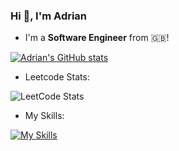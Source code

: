 

### Hi 👋, I'm Adrian

- I'm a **Software Engineer** from 🇬🇧!

[![Adrian's GitHub stats](https://github-readme-stats.vercel.app/api?username=aadewunmi)](https://github.com/aadewunmi/github-readme-stats)

- Leetcode Stats:

![LeetCode Stats](https://leetcard.jacoblin.cool/Adrian_A?theme=light&font=Abel&ext=heatmap)

- My Skills:

[![My Skills](https://skillicons.dev/icons?i=html,css,bootstrap,mongodb,express,react,nodejs,js,jquery,java,spring,python,mysql,sqlite,linux,aws,docker,git,github,eclipse,idea,visualstudio,postman,stackoverflow)](https://skillicons.dev)


<!---->
<!--
**AAdewunmi/AAdewunmi** is a ✨ _special_ ✨ repository because its `README.md` (this file) appears on your GitHub profile.

Here are some ideas to get you started:

- 🔭 I’m currently working on ...
- 🌱 I’m currently learning ...
- 👯 I’m looking to collaborate on ...
- 🤔 I’m looking for help with ...
- 💬 Ask me about ...
- 📫 How to reach me: ...
- 😄 Pronouns: ...
- ⚡ Fun fact: ...
- 📚 Resources ...
- 🥇 Goals: ...
- ⚡ Fun fact: ...





